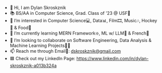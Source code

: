 - 👋 Hi, I am Dylan Skroskznik 
- 📚 BS/AA in Computer Science, Grad. Class of '23 @ USF🐂
- 👀 I’m interested in Computer Science💻, Data📊, Film🎞, Music🎶, Hockey🏒 & Food🥩
- 🌱 I’m currently learning MERN Framework❇️, ML w/ LLM💠 & French🥖 
- 💞️ I’m looking to collaborate on Software Engineering, Data Analysis & Machine Learning Projects👨‍💻
- 📫 Reach me through Email📧: dskroskznik@gmail.com 
- 🟦 Check out my LinkedIn Page: https://www.linkedin.com/in/dylan-skroskznik-a013b324a
<!---
dskroskznik/dskroskznik is a ✨ special ✨ repository because its `README.md` (this file) appears on your GitHub profile.
You can click the Preview link to take a look at your changes.
--->

